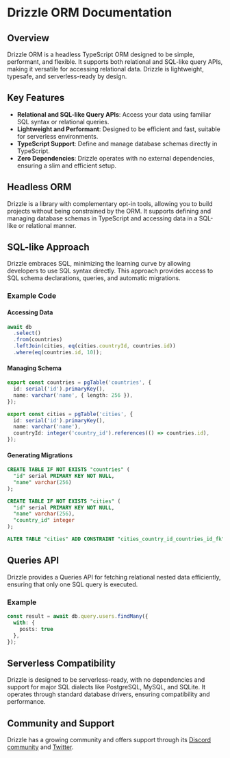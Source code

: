 # Drizzle ORM Documentation

## Overview

Drizzle ORM is a headless TypeScript ORM designed to be simple, performant, and flexible. It supports both relational and SQL-like query APIs, making it versatile for accessing relational data. Drizzle is lightweight, typesafe, and serverless-ready by design.

## Key Features

- **Relational and SQL-like Query APIs**: Access your data using familiar SQL syntax or relational queries.
- **Lightweight and Performant**: Designed to be efficient and fast, suitable for serverless environments.
- **TypeScript Support**: Define and manage database schemas directly in TypeScript.
- **Zero Dependencies**: Drizzle operates with no external dependencies, ensuring a slim and efficient setup.

## Headless ORM

Drizzle is a library with complementary opt-in tools, allowing you to build projects without being constrained by the ORM. It supports defining and managing database schemas in TypeScript and accessing data in a SQL-like or relational manner.

## SQL-like Approach

Drizzle embraces SQL, minimizing the learning curve by allowing developers to use SQL syntax directly. This approach provides access to SQL schema declarations, queries, and automatic migrations.

### Example Code

#### Accessing Data
```typescript
await db
  .select()
  .from(countries)
  .leftJoin(cities, eq(cities.countryId, countries.id))
  .where(eq(countries.id, 10));
```

#### Managing Schema
```typescript
export const countries = pgTable('countries', {
  id: serial('id').primaryKey(),
  name: varchar('name', { length: 256 }),
});

export const cities = pgTable('cities', {
  id: serial('id').primaryKey(),
  name: varchar('name'),
  countryId: integer('country_id').references(() => countries.id),
});
```

#### Generating Migrations
```sql
CREATE TABLE IF NOT EXISTS "countries" (
  "id" serial PRIMARY KEY NOT NULL,
  "name" varchar(256)
);

CREATE TABLE IF NOT EXISTS "cities" (
  "id" serial PRIMARY KEY NOT NULL,
  "name" varchar(256),
  "country_id" integer
);

ALTER TABLE "cities" ADD CONSTRAINT "cities_country_id_countries_id_fk" FOREIGN KEY ("country_id") REFERENCES "countries"("id") ON DELETE no action ON UPDATE no action;
```

## Queries API

Drizzle provides a Queries API for fetching relational nested data efficiently, ensuring that only one SQL query is executed.

### Example
```typescript
const result = await db.query.users.findMany({
  with: {
    posts: true
  },
});
```

## Serverless Compatibility

Drizzle is designed to be serverless-ready, with no dependencies and support for major SQL dialects like PostgreSQL, MySQL, and SQLite. It operates through standard database drivers, ensuring compatibility and performance.

## Community and Support

Drizzle has a growing community and offers support through its [Discord community](https://driz.link/discord) and [Twitter](https://twitter.com/drizzleorm).